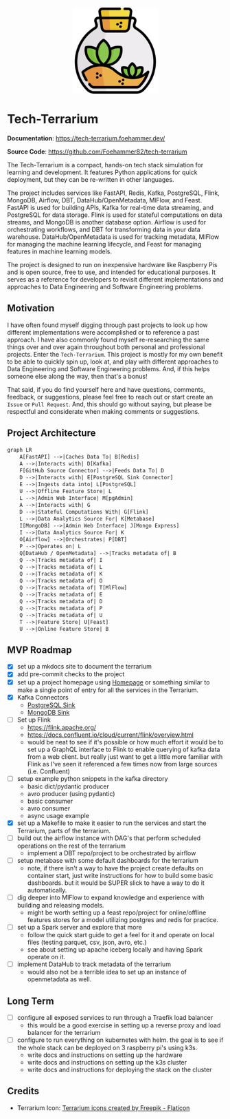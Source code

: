 <p align="center">
  <a href="./"><img src="./assets/terrarium.png" alt="Tech-Terrarium" width="200"></a>
</p>

# Tech-Terrarium

**Documentation**:
<a href="https://tech-terrarium.foehammer.dev/" target="_blank">https://tech-terrarium.foehammer.dev/</a>

**Source Code**:
<a href="https://github.com/Foehammer82/tech-terrarium" target="_blank">https://github.com/Foehammer82/tech-terrarium</a>

The Tech-Terrarium is a compact, hands-on tech stack simulation for learning and development. It features Python
applications for quick deployment, but they can be re-written in other languages.

The project includes services like FastAPI, Redis, Kafka, PostgreSQL, Flink, MongoDB, Airflow, DBT,
DataHub/OpenMetadata, MlFlow, and Feast. FastAPI is used for building APIs, Kafka for real-time data
streaming, and PostgreSQL for data storage. Flink is used for stateful computations on data streams, and MongoDB is
another database option. Airflow is used for orchestrating workflows, and DBT for transforming data in your data
warehouse. DataHub/OpenMetadata is used for tracking metadata, MlFlow for managing the machine learning lifecycle, and
Feast for managing features in machine learning models.

The project is designed to run on inexpensive hardware like Raspberry Pis and is open source, free to use, and intended
for educational purposes. It serves as a reference for developers to revisit different implementations and approaches to
Data Engineering and Software Engineering problems.

## Motivation

I have often found myself digging through past projects to look up how different implementations were accomplished or
to reference a past approach. I have also commonly found myself re-researching the same things over and over again
throughout both personal and professional projects. Enter the `Tech-Terrarium`. This project is mostly for my own
benefit to be able to quickly spin up, look at, and play with different approaches to Data Engineering and Software
Engineering problems. And, if this helps someone else along the way, then that's a bonus!

That said, if you do find yourself here and have questions, comments, feedback, or suggestions, please feel free to
reach out or start create an `Issue` or `Pull Request`.  And, this should go without saying, but please be
respectful and considerate when making comments or suggestions.

## Project Architecture

```mermaid
graph LR
    A[FastAPI] -->|Caches Data To| B[Redis]
    A -->|Interacts with| D[Kafka]
    F[GitHub Source Connector] -->|Feeds Data To| D
    D -->|Interacts with| E[PostgreSQL Sink Connector]
    E -->|Ingests data into| L[PostgreSQL]
    U -->|Offline Feature Store| L
    L -->|Admin Web Interface| M[pgAdmin]
    A -->|Interacts with| G
    D -->|Stateful Computations With| G[Flink]
    L -->|Data Analytics Source For| K[Metabase]
    I[MongoDB] -->|Admin Web Interface| J[Mongo Express]
    I -->|Data Analytics Source For| K
    O[Airflow] -->|Orchestrates| P[DBT]
    P -->|Operates on| L
    Q[DataHub / OpenMetadata] -->|Tracks metadata of| B
    Q -->|Tracks metadata of| I
    Q -->|Tracks metadata of| L
    Q -->|Tracks metadata of| K
    Q -->|Tracks metadata of| O
    Q -->|Tracks metadata of| T[MlFlow]
    Q -->|Tracks metadata of| E
    Q -->|Tracks metadata of| D
    Q -->|Tracks metadata of| P
    Q -->|Tracks metadata of| U
    T -->|Feature Store| U[Feast]
    U -->|Online Feature Store| B
```

## MVP Roadmap

- [x] set up a mkdocs site to document the terrarium
- [x] add pre-commit checks to the project
- [x] set up a project homepage using [Homepage](https://github.com/gethomepage/homepage) or something similar to make a
  single point of entry for all the services in the Terrarium.
- [x] Kafka Connectors
    - [PostgreSQL Sink](https://docs.confluent.io/cloud/current/connectors/cc-postgresql-sink.html)
    - [MongoDB Sink](https://www.mongodb.com/docs/kafka-connector/current/sink-connector/configuration-properties/all-properties/)
- [ ] Set up Flink
    - https://flink.apache.org/
    - https://docs.confluent.io/cloud/current/flink/overview.html
    - would be neat to see if it's possible or how much effort it would be to set up a GraphQL interface to Flink to
      enable querying of kafka data from a web client. but really just want to get a little more familiar with Flink as
      I've seen it referenced a few times now from large sources (i.e. Confluent)
- [ ] setup example python snippets in the kafka directory
    - basic dict/pydantic producer
    - avro producer (using pydantic)
    - basic consumer
    - avro consumer
    - async usage example
- [x] set up a Makefile to make it easier to run the services and start the Terrarium, parts of the terrarium.
- [ ] build out the airflow instance with DAG's that perform scheduled operations on the rest of the terrarium
    - implement a DBT repo/project to be orchestrated by airflow
- [ ] setup metabase with some default dashboards for the terrarium
    - note, if there isn't a way to have the project create defaults on container start, just write instructions for how
      to build some basic dashboards. but it would be SUPER slick to have a way to do it automatically.
- [ ] dig deeper into MlFlow to expand knowledge and experience with building and releasing models.
    - might be worth setting up a feast repo/project for online/offline features stores for a model utilizing postgres
      and redis for practice.
- [ ] set up a Spark server and explore that more
    - follow the quick start guide to get a feel for it and operate on local files (testing parquet, csv, json, avro,
      etc.)
    - see about setting up apache iceberg locally and having Spark operate on it.
- [ ] implement DataHub to track metadata of the terrarium
    - would also not be a terrible idea to set up an instance of openmetadata as well.

## Long Term

- [ ] configure all exposed services to run through a Traefik load balancer
    - this would be a good exercise in setting up a reverse proxy and load balancer for the terrarium
- [ ] configure to run everything on kubernetes with helm. the goal is to see if the whole stack can be deployed on 3
  raspberry pi's using k3s.
    - write docs and instructions on setting up the hardware
    - write docs and instructions on setting up the k3s cluster
    - write docs and instructions for deploying the stack on the cluster

## Credits

- Terrarium Icon: <a href="https://www.flaticon.com/free-icons/terrarium" title="terrarium icons">Terrarium icons
  created by Freepik - Flaticon</a>